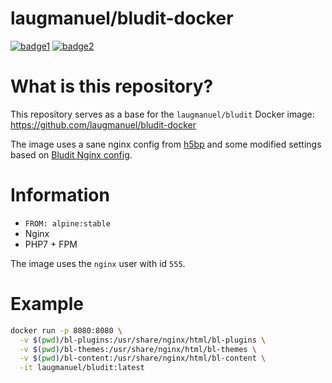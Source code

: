 # laugmanuel/bludit-docker

[![badge1](https://img.shields.io/docker/pulls/laugmanuel/bludit?logo=appveyor)](https://hub.docker.com/r/laugmanuel/grav)
[![badge2](https://github.com/laugmanuel/bludit-docker/workflows/ci/badge.svg)](https://hub.docker.com/r/laugmanuel/grav)

# What is this repository?

This repository serves as a base for the `laugmanuel/bludit` Docker image: https://github.com/laugmanuel/bludit-docker

The image uses a sane nginx config from [h5bp](https://github.com/h5bp/server-configs-nginx) and some modified settings based on [Bludit Nginx config](https://docs.bludit.com/en/webservers/nginx).

# Information

- `FROM: alpine:stable`
- Nginx
- PHP7 + FPM

The image uses the `nginx` user with id `555`.

# Example

```sh
docker run -p 8080:8080 \
  -v $(pwd)/bl-plugins:/usr/share/nginx/html/bl-plugins \
  -v $(pwd)/bl-themes:/usr/share/nginx/html/bl-themes \
  -v $(pwd)/bl-content:/usr/share/nginx/html/bl-content \
  -it laugmanuel/bludit:latest
```
